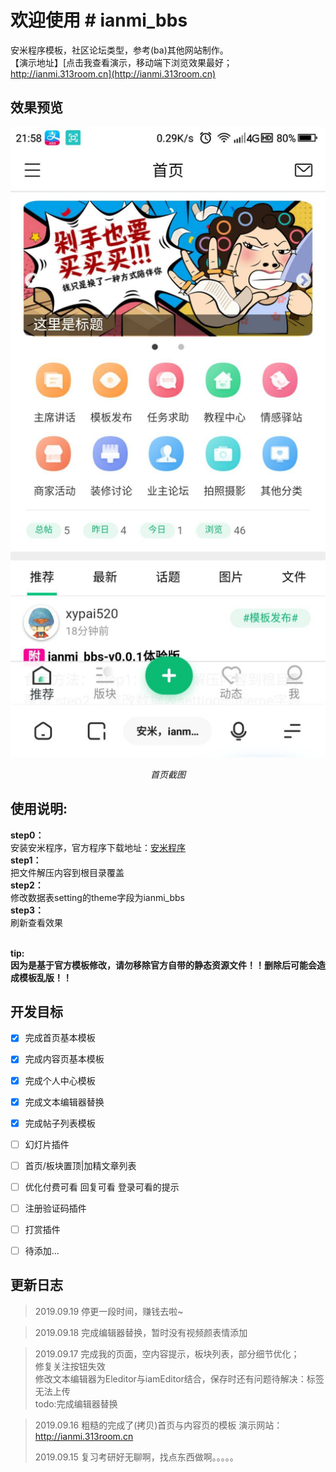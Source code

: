 # 欢迎使用 # ianmi_bbs

安米程序模板，社区论坛类型，参考(ba)其他网站制作。<br>
【演示地址】[点击我查看演示，移动端下浏览效果最好；http://ianmi.313room.cn](http://ianmi.313room.cn)


## 效果预览

<p align="center">
    <img src="./截图/index.jpg" alt="首页"  style="width: 750px">
    <p align="center">
        <em>首页截图</em>
    </p>
</p>


## 使用说明:

**step0：**<br>
安装安米程序，官方程序下载地址：[安米程序](http://bbs.ianmi.com)<br>
**step1：**<br>
把文件解压内容到根目录覆盖<br>
**step2：**<br>
修改数据表setting的theme字段为ianmi_bbs<br>
**step3：**<br>
刷新查看效果<br><br>

**tip:<br>
因为是基于官方模板修改，请勿移除官方自带的静态资源文件！！删除后可能会造成模板乱版！！**

## 开发目标 

- [X] 完成首页基本模板
- [X] 完成内容页基本模板
- [X] 完成个人中心模板
- [X] 完成文本编辑器替换
- [X] 完成帖子列表模板
- [ ] 幻灯片插件
- [ ] 首页/板块置顶|加精文章列表
- [ ] 优化付费可看 回复可看 登录可看的提示
- [ ] 注册验证码插件
- [ ] 打赏插件
- [ ] 待添加... 


## 更新日志
> 2019.09.19 停更一段时间，赚钱去啦~<br>

> 2019.09.18 完成编辑器替换，暂时没有视频颜表情添加<br>

> 2019.09.17 完成我的页面，空内容提示，板块列表，部分细节优化；<br>
> 修复关注按钮失效<br>
> 修改文本编辑器为Eleditor与iamEditor结合，保存时还有问题待解决：标签无法上传<br>
> todo:完成编辑器替换<br>

> 2019.09.16 粗糙的完成了(拷贝)首页与内容页的模板 演示网站：http://ianmi.313room.cn
> 
> 2019.09.15 复习考研好无聊啊，找点东西做啊。。。。。

